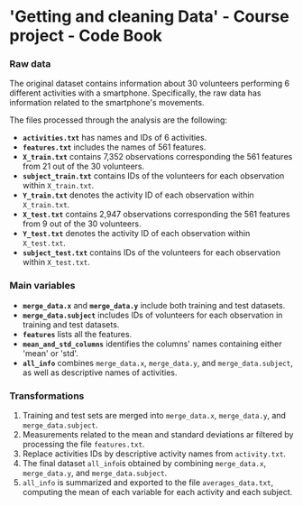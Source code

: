 # 'Getting and cleaning Data' - Course project - Code Book
### Raw data
The original dataset contains information about 30 volunteers performing 6 different activities with a smartphone. Specifically, the raw data has information related to the smartphone's movements.

The files processed through the analysis are the following:

* **`activities.txt`** has names and IDs of 6 activities.
* **`features.txt`** includes the names of 561 features.
* **`X_train.txt`** contains 7,352 observations corresponding the 561 features from 21 out of the 30 volunteers.
* **`subject_train.txt`** contains IDs of the volunteers for each observation within `X_train.txt`.
* **`Y_train.txt`** denotes the activity ID of each observation within `X_train.txt`.
* **`X_test.txt`** contains 2,947 observations corresponding the 561 features from 9 out of the 30 volunteers.
* **`Y_test.txt`** denotes the activity ID of each observation within `X_test.txt`.
* **`subject_test.txt`** contains IDs of the volunteers for each observation within `X_test.txt`.

### Main variables
* **`merge_data.x`** and **`merge_data.y`** include both training and test datasets.
* **`merge_data.subject`** includes IDs of volunteers for each observation in training and test datasets.
* **`features`** lists all the features.
* **`mean_and_std_columns`** identifies the columns' names containing either 'mean' or 'std'.
* **`all_info`** combines `merge_data.x`, `merge_data.y`, and `merge_data.subject`, as well as descriptive names of activities.

### Transformations
1. Training and test sets are merged into `merge_data.x`, `merge_data.y`, and `merge_data.subject`.
2. Measurements related to the mean and standard deviations ar filtered by processing the file `features.txt`.
3. Replace activities IDs by descriptive activity names from `activity.txt`.
4. The final dataset `all_info`is obtained by combining  `merge_data.x`, `merge_data.y`, and `merge_data.subject`.
5.  `all_info` is summarized and exported to  the file `averages_data.txt`, computing the mean of each variable for each activity and each subject.
